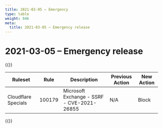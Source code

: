 ```yaml
---
title: 2021-03-05 – Emergency
type: table
weight: 946
meta:
  title: 2021-03-05 – Emergency release
---
```


# 2021-03-05 – Emergency release

{{<table-wrap>}}<table style="width: 100%">

<thead>
  <tr>
    <th>Ruleset</th>
    <th>Rule</th>
    <th>Description</th>
    <th>Previous Action</th>
    <th>New Action</th>
  </tr>
</thead>
<tbody>
  <tr>
    <td>Cloudflare Specials</td>
    <td>100179</td>
    <td>Microsoft Exchange - SSRF - CVE-2021-26855</td>
    <td>N/A</td>
    <td>Block</td>
  </tr>
</tbody>

</table>{{</table-wrap>}}
